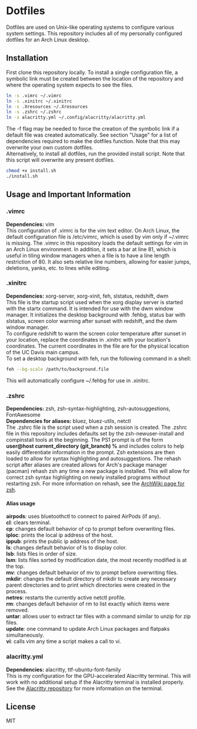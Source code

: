 # Dotfiles
Dotfiles are used on Unix-like operating systems to configure various system
settings. This repository includes all of my personally configured dotfiles for an
Arch Linux desktop.

## Installation
First clone this repository locally. To install a single configuration file, a
symbolic link must be created between the location of the repository and where
the operating system expects to see the files.
```sh
ln -s .vimrc ~/.vimrc
ln -s .xinitrc ~/.xinitrc
ln -s .Xresources ~/.Xresources
ln -s .zshrc ~/.zshrc
ln -s alacritty.yml ~/.config/alacritty/alacritty.yml
```
The -f flag may be needed to force the creation of the symbolic link if a default
file was created automatically. See section "Usage" for a list of dependencies
required to make the dotfiles function. Note that this may overwrite your own
custom dotfiles. \
Alternatively, to install all dotfiles, run the provided install script. Note
that this script will overwrite any present dotfiles.
```sh
chmod +x install.sh
./install.sh
```

## Usage and Important Information

### .vimrc
**Dependencies:** vim \
This configuration of .vimrc is for the vim text editor. On Arch Linux, the
default configuration file is /etc/vimrc, which is used by vim only if ~/.vimrc is
missing. The .vimrc in this repository loads the default settings for vim in
an Arch Linux environment. In addition, it sets a bar at line 81, which is
useful in tiling window managers when a file is to have a line length
restriction of 80. It also sets relative line numbers, allowing for easier
jumps, deletions, yanks, etc. to lines while editing.

### .xinitrc
**Dependencies:** xorg-server, xorg-xinit, feh, slstatus, redshift, dwm \
This file is the startup script used when the xorg display server is started with
the startx command. It is intended for use with the dwm window manager.
It initializes the desktop background with .fehbg, status bar with slstatus,
screen color warming after sunset with redshift, and the dwm window manager. \
To configure redshift to warm the screen color temperature after sunset in
your location, replace the coordinates in .xinitrc with your location's
coordinates. The current coordinates in the file are for the physical location of
the UC Davis main campus. \
To set a desktop background with feh, run the following command in a shell:
```sh
feh --bg-scale /path/to/background.file
```
This will automatically configure ~/.fehbg for use in .xinitrc.

### .zshrc
**Dependencies:** zsh, zsh-syntax-highlighting, zsh-autosuggestions, FontAwesome \
**Dependencies for aliases:** bluez, bluez-utils, netctl \
The .zshrc file is the script used when a zsh session is created. The .zshrc file
in this repository includes defaults set by the zsh-newuser-install and
compinstall tools at the beginning. The PS1 prompt is of the form \
**user@host current_directory (git_branch) %** and includes colors to help
easily differentiate information in the prompt. Zsh extensions are then loaded
to allow for syntax highlighting and autosuggestions. The rehash script after
aliases are created allows for Arch's package manager (pacman) rehash zsh
any time a new package is installed. This will allow for correct zsh syntax
highlighting on newly installed programs without restarting zsh. For more
information on rehash, see the
[ArchWiki page for zsh](https://wiki.archlinux.org/title/Zsh#On-demand_rehash).
#### Alias usage
**airpods**: uses bluetoothctl to connect to paired AirPods (if any). \
**cl**: clears terminal. \
**cp**: changes default behavior of cp to prompt before overwriting files. \
**iploc**: prints the local ip address of the host. \
**ippub**: prints the public ip address of the host. \
**ls**: changes default behavior of ls to display color. \
**lsb**: lists files in order of size. \
**lsm**: lists files sorted by modification date, the most recently modified is at
the top. \
**mv**: changes default behavior of mv to prompt before overwriting files. \
**mkdir**: changes the default directory of mkdir to create any necessary parent
directories and to print which directories were created in the process. \
**netres**: restarts the currently active netctl profile. \
**rm**: changes default behavior of rm to list exactly which items were removed.
\
**untar**: allows user to extract tar files with a command similar to unzip for
zip files. \
**update**: one command to update Arch Linux packages and flatpaks
simultaneously. \
**vi**: calls vim any time a script makes a call to vi.

### alacritty.yml
**Dependencies:** alacritty, ttf-ubuntu-font-family \
This is my configuration for the GPU-accelerated Alacritty terminal. This will
work with no additional setup if the Alacritty terminal is installed properly.
See the [Alacritty repository](https://github.com/alacritty/alacritty) for more
information on the terminal.

## License
MIT
